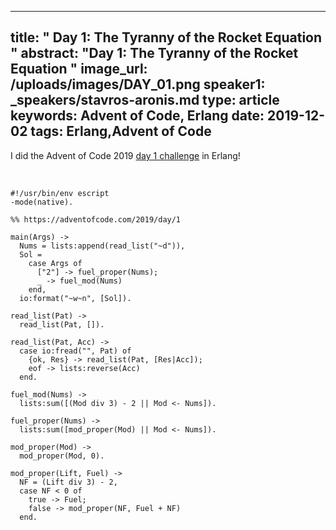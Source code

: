
---
title: " Day 1: The Tyranny of the Rocket Equation
"
abstract: "Day 1: The Tyranny of the Rocket Equation
"
image_url: /uploads/images/DAY_01.png
speaker1: _speakers/stavros-aronis.md
type: article
keywords: Advent of Code, Erlang
date: 2019-12-02
tags: Erlang,Advent of Code
---
I did&nbsp;the Advent of Code 2019&nbsp;<a href="https://adventofcode.com/2019/day/1">day 1&nbsp;challenge</a>&nbsp;in Erlang!&nbsp;

&nbsp;

<pre>
<code class="language-erlang">#!/usr/bin/env escript
-mode(native).

%% https://adventofcode.com/2019/day/1

main(Args) -&gt;
  Nums = lists:append(read_list("~d")),
  Sol =
    case Args of
      ["2"] -&gt; fuel_proper(Nums);
      _ -&gt; fuel_mod(Nums)
    end,
  io:format("~w~n", [Sol]).

read_list(Pat) -&gt;
  read_list(Pat, []).

read_list(Pat, Acc) -&gt;
  case io:fread("", Pat) of
    {ok, Res} -&gt; read_list(Pat, [Res|Acc]);
    eof -&gt; lists:reverse(Acc)
  end.

fuel_mod(Nums) -&gt;
  lists:sum([(Mod div 3) - 2 || Mod &lt;- Nums]).

fuel_proper(Nums) -&gt;
  lists:sum([mod_proper(Mod) || Mod &lt;- Nums]).

mod_proper(Mod) -&gt;
  mod_proper(Mod, 0).

mod_proper(Lift, Fuel) -&gt;
  NF = (Lift div 3) - 2,
  case NF &lt; 0 of
    true -&gt; Fuel;
    false -&gt; mod_proper(NF, Fuel + NF)
  end.
</code></pre>

&nbsp;

&nbsp;

<pre>

&nbsp;</pre>
